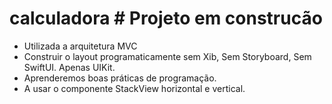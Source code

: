 # calculadora # Projeto em construcão 

- Utilizada a arquitetura MVC
- Construir o layout programaticamente sem Xib, Sem Storyboard, Sem SwiftUI. Apenas UIKit.
- Aprenderemos boas práticas de programação. 
- A usar o componente StackView horizontal e vertical.
